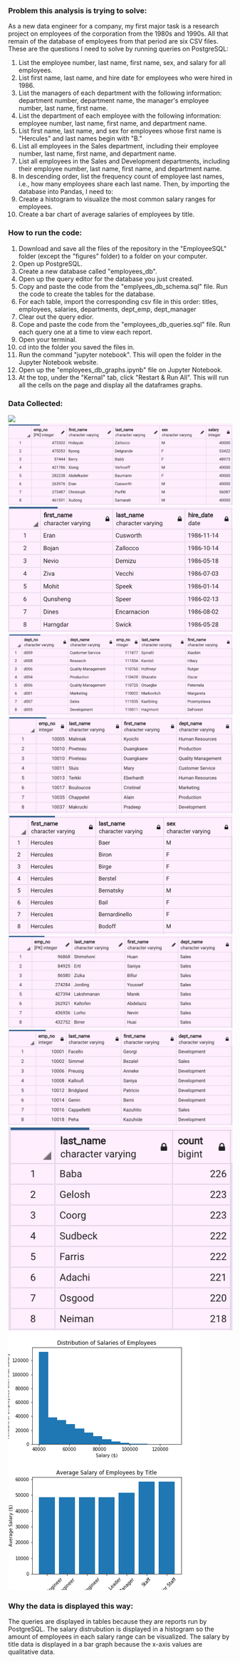 ### Problem this analysis is trying to solve:
As a new data engineer for a company, my first major task is a research project on employees of the corporation from the 1980s and 1990s. All that remain of the database of employees from that period are six CSV files. These are the questions I need to solve by running queries on PostgreSQL:
1. List the employee number, last name, first name, sex, and salary for all employees.
1. List first name, last name, and hire date for employees who were hired in 1986.
1. List the managers of each department with the following information: department number, department name, the manager's employee number, last name, first name.
1. List the department of each employee with the following information: employee number, last name, first name, and department name.
1. List first name, last name, and sex for employees whose first name is "Hercules" and last names begin with "B."
1. List all employees in the Sales department, including their employee number, last name, first name, and department name.
1. List all employees in the Sales and Development departments, including their employee number, last name, first name, and department name.
1. In descending order, list the frequency count of employee last names, i.e., how many employees share each last name.
Then, by importing the database into Pandas, I need to:
1. Create a histogram to visualize the most common salary ranges for employees.
1. Create a bar chart of average salaries of employees by title.

### How to run the code:
1. Download and save all the files of the repository in the "EmployeeSQL" folder (except the "figures" folder) to a folder on your computer.
1. Open up PostgreSQL.
1. Create a new database called "employees_db".
1. Open up the query editor for the database you just created.
1. Copy and paste the code from the "emplyees_db_schema.sql" file. Run the code to create the tables for the database.
1. For each table, import the corresponding csv file in this order: titles, employees, salaries, departments, dept_emp, dept_manager
1. Clear out the query edior.
1. Cope and paste the code from the "employees_db_queries.sql" file. Run each query one at a time to view each report.
1. Open your terminal.
1. cd into the folder you saved the files in.
1. Run the command "jupyter notebook". This will open the folder in the Jupyter Notebook website.
1. Open up the "employees_db_graphs.ipynb" file on Jupyter Notebook.
1. At the top, under the "Kernal" tab, click "Restart & Run All". This will run all the cells on the page and display all the dataframes graphs.

### Data Collected:
![](EmployeesSQL/ERD_emplyee_db.png)
![](EmployeeSQL/figures/query1.png)
![](EmployeeSQL/figures/query2.png)
![](EmployeeSQL/figures/query3.png)
![](EmployeeSQL/figures/query4.png)
![](EmployeeSQL/figures/query5.png)
![](EmployeeSQL/figures/query6.png)
![](EmployeeSQL/figures/query7.png)
![](EmployeeSQL/figures/query8.png)
![](EmployeeSQL/figures/salary_histogram.png)
![](EmployeeSQL/figures/salary_by_title.png)

### Why the data is displayed this way:
The queries are displayed in tables because they are reports run by PostgreSQL.
The salary distrubution is displayed in a histogram so the amount of employees in each salary range can be visualized.
The salary by title data is displayed in a bar graph because the x-axis values are qualitative data.
